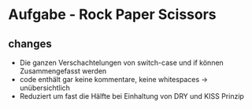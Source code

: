# Aufgabe - Rock Paper Scissors

## changes

- Die ganzen Verschachtelungen von switch-case und if können Zusammengefasst werden
- code enthält gar keine kommentare, keine whitespaces -> unübersichtlich
- Reduziert um fast die Hälfte bei Einhaltung von DRY und KISS Prinzip
